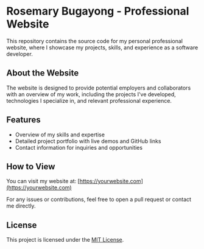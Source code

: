 # Rosemary Bugayong - Professional Website

This repository contains the source code for my personal professional website, where I showcase my projects, skills, and experience as a software developer.

## About the Website

The website is designed to provide potential employers and collaborators with an overview of my work, including the projects I've developed, technologies I specialize in, and relevant professional experience.

## Features

- Overview of my skills and expertise
- Detailed project portfolio with live demos and GitHub links
- Contact information for inquiries and opportunities

## How to View

You can visit my website at: [https://yourwebsite.com](https://yourwebsite.com)

For any issues or contributions, feel free to open a pull request or contact me directly.

## License

This project is licensed under the [MIT License](LICENSE).
